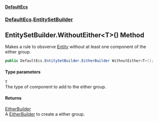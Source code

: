 #### [DefaultEcs](./index.md 'index')
### [DefaultEcs](./DefaultEcs.md 'DefaultEcs').[EntitySetBuilder](./DefaultEcs-EntitySetBuilder.md 'DefaultEcs.EntitySetBuilder')
## EntitySetBuilder.WithoutEither&lt;T&gt;() Method
Makes a rule to obsverve [Entity](./DefaultEcs-Entity.md 'DefaultEcs.Entity') without at least one component of the either group.  
```C#
public DefaultEcs.EntitySetBuilder.EitherBuilder WithoutEither<T>();
```
#### Type parameters
<a name='DefaultEcs-EntitySetBuilder-WithoutEither-T-()-T'></a>
`T`  
The type of component to add to the either group.  
  
#### Returns
[EitherBuilder](./DefaultEcs-EntitySetBuilder-EitherBuilder.md 'DefaultEcs.EntitySetBuilder.EitherBuilder')  
A [EitherBuilder](./DefaultEcs-EntitySetBuilder-EitherBuilder.md 'DefaultEcs.EntitySetBuilder.EitherBuilder') to create a either group.  

